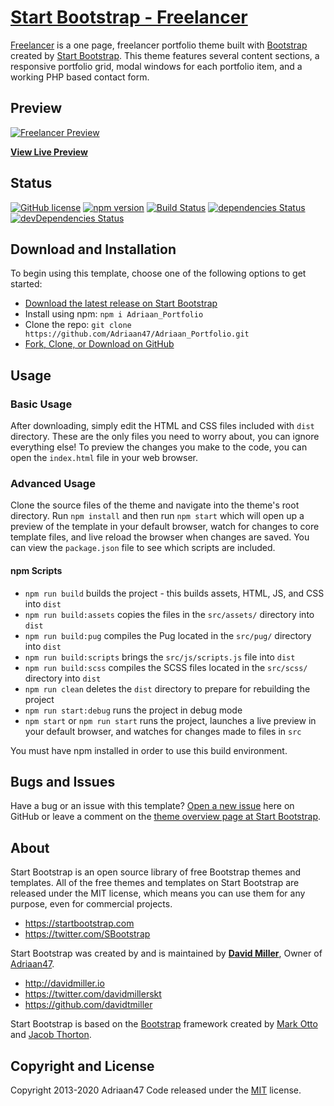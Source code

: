 # [Start Bootstrap - Freelancer](https://startbootstrap.com/themes/freelancer/)

[Freelancer](http://startbootstrap.com/themes/freelancer/) is a one page, freelancer portfolio theme built with [Bootstrap](http://getbootstrap.com/) created by [Start Bootstrap](https://startbootstrap.com/). This theme features several content sections, a responsive portfolio grid, modal windows for each portfolio item, and a working PHP based contact form.

## Preview

[![Freelancer Preview](https://startbootstrap.com/assets/img/screenshots/themes/freelancer.png)](https://Adriaan47.github.io/Adriaan_Portfolio/)

**[View Live Preview](https://Adriaan47.github.io/Adriaan_Portfolio/)**

## Status

[![GitHub license](https://img.shields.io/badge/license-MIT-blue.svg)](https://raw.githubusercontent.com/Adriaan47/Adriaan_Portfolio/master/LICENSE)
[![npm version](https://img.shields.io/npm/v/Adriaan_Portfolio.svg)](https://www.npmjs.com/package/Adriaan_Portfolio)
[![Build Status](https://travis-ci.org/Adriaan47/Adriaan_Portfolio.svg?branch=master)](https://travis-ci.org/Adriaan47/Adriaan_Portfolio)
[![dependencies Status](https://david-dm.org/Adriaan47/Adriaan_Portfolio/status.svg)](https://david-dm.org/Adriaan47/Adriaan_Portfolio)
[![devDependencies Status](https://david-dm.org/Adriaan47/Adriaan_Portfolio/dev-status.svg)](https://david-dm.org/Adriaan47/Adriaan_Portfolio?type=dev)

## Download and Installation

To begin using this template, choose one of the following options to get started:

- [Download the latest release on Start Bootstrap](https://startbootstrap.com/themes/freelancer/)
- Install using npm: `npm i Adriaan_Portfolio`
- Clone the repo: `git clone https://github.com/Adriaan47/Adriaan_Portfolio.git`
- [Fork, Clone, or Download on GitHub](https://github.com/Adriaan47/Adriaan_Portfolio)

## Usage

### Basic Usage

After downloading, simply edit the HTML and CSS files included with `dist` directory. These are the only files you need to worry about, you can ignore everything else! To preview the changes you make to the code, you can open the `index.html` file in your web browser.

### Advanced Usage

Clone the source files of the theme and navigate into the theme's root directory. Run `npm install` and then run `npm start` which will open up a preview of the template in your default browser, watch for changes to core template files, and live reload the browser when changes are saved. You can view the `package.json` file to see which scripts are included.

#### npm Scripts

- `npm run build` builds the project - this builds assets, HTML, JS, and CSS into `dist`
- `npm run build:assets` copies the files in the `src/assets/` directory into `dist`
- `npm run build:pug` compiles the Pug located in the `src/pug/` directory into `dist`
- `npm run build:scripts` brings the `src/js/scripts.js` file into `dist`
- `npm run build:scss` compiles the SCSS files located in the `src/scss/` directory into `dist`
- `npm run clean` deletes the `dist` directory to prepare for rebuilding the project
- `npm run start:debug` runs the project in debug mode
- `npm start` or `npm run start` runs the project, launches a live preview in your default browser, and watches for changes made to files in `src`

You must have npm installed in order to use this build environment.

## Bugs and Issues

Have a bug or an issue with this template? [Open a new issue](https://github.com/Adriaan47/Adriaan_Portfolio/issues) here on GitHub or leave a comment on the [theme overview page at Start Bootstrap](http://startbootstrap.com/themes/freelancer/).

## About

Start Bootstrap is an open source library of free Bootstrap themes and templates. All of the free themes and templates on Start Bootstrap are released under the MIT license, which means you can use them for any purpose, even for commercial projects.

- <https://startbootstrap.com>
- <https://twitter.com/SBootstrap>

Start Bootstrap was created by and is maintained by **[David Miller](http://davidmiller.io/)**, Owner of [Adriaan47](http://Adriaan47.io/).

- <http://davidmiller.io>
- <https://twitter.com/davidmillerskt>
- <https://github.com/davidtmiller>

Start Bootstrap is based on the [Bootstrap](https://getbootstrap.com/) framework created by [Mark Otto](https://twitter.com/mdo) and [Jacob Thorton](https://twitter.com/fat).

## Copyright and License

Copyright 2013-2020 Adriaan47 Code released under the [MIT](https://github.com/Adriaan47/Adriaan_Portfolio/blob/gh-pages/LICENSE) license.

